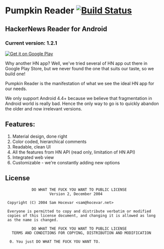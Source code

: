 # Pumpkin Reader [![Build Status](https://travis-ci.org/pumpkinz/pumpkin-reader.svg)](https://travis-ci.org/pumpkinz/pumpkin-reader)
## HackerNews Reader for Android 
### Current version: 1.2.1

[![Get it on Google Play](https://developer.android.com/images/brand/en_generic_rgb_wo_60.png)](https://play.google.com/store/apps/details?id=io.pumpkinz.pumpkinreader)

Why another HN app? Well, we've tried several of HN app out there in Google Play Store, but we never found the one that suits our taste, so we build one! 

Pumpkin Reader is the manifestation of what we see the ideal HN app for our needs.

We only support Android 4.4+ because we believe that fragmentation in Android world is really bad. Hence the only way to go is to quickly abandon the older and now irrelevant versions.

## Features:

1. Material design, done right
2. Color coded, hierarchical comments
3. Readable, clean UI
4. All the features from HN API (read only, limitation of HN API)
5. Integrated web view
6. Customizable - we're constantly adding new options

## License

```
            DO WHAT THE FUCK YOU WANT TO PUBLIC LICENSE
                    Version 2, December 2004

 Copyright (C) 2004 Sam Hocevar <sam@hocevar.net>

 Everyone is permitted to copy and distribute verbatim or modified
 copies of this license document, and changing it is allowed as long
 as the name is changed.

            DO WHAT THE FUCK YOU WANT TO PUBLIC LICENSE
   TERMS AND CONDITIONS FOR COPYING, DISTRIBUTION AND MODIFICATION

  0. You just DO WHAT THE FUCK YOU WANT TO.
```
